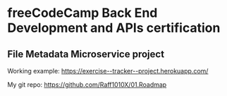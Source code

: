 # freeCodeCamp Back End Development and APIs certification

## File Metadata Microservice project

Working example: https://exercise--tracker--project.herokuapp.com/

My git repo: https://github.com/Raff1010X/01.Roadmap
